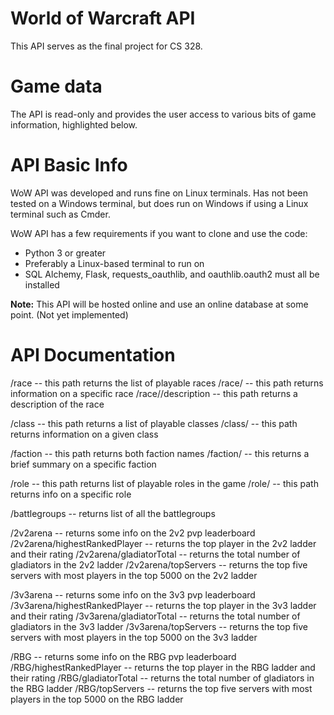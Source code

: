 # World of Warcraft API
This API serves as the final project for CS 328.

# Game data
The API is read-only and provides the user access to various bits of game information, highlighted below.

# API Basic Info
WoW API was developed and runs fine on Linux terminals. Has not been tested on a Windows terminal, but does run on Windows if using a Linux terminal such as Cmder.

WoW API has a few requirements if you want to clone and use the code:
- Python 3 or greater
- Preferably a Linux-based terminal to run on
- SQL Alchemy, Flask, requests_oauthlib, and oauthlib.oauth2 must all be installed

**Note:** This API will be hosted online and use an online database at some point. (Not yet implemented)

# API Documentation
/race                         -- this path returns the list of playable races
/race/<raceName>              -- this path returns information on a specific race
/race/<raceName>/description  -- this path returns a description of the race

/class                        -- this path returns a list of playable classes
/class/<className>            -- this path returns information on a given class

/faction                      -- this path returns both faction names
/faction/<factionName>        -- this returns a brief summary on a specific faction

/role                         -- this path returns list of playable roles in the game
/role/<roleName>              -- this path returns info on a specific role

/battlegroups                 -- returns list of all the battlegroups

/2v2arena                     -- returns some info on the 2v2 pvp leaderboard
/2v2arena/highestRankedPlayer -- returns the top player in the 2v2 ladder and their rating
/2v2arena/gladiatorTotal      -- returns the total number of gladiators in the 2v2 ladder
/2v2arena/topServers          -- returns the top five servers with most players in the top 5000 on the 2v2 ladder

/3v3arena                     -- returns some info on the 3v3 pvp leaderboard
/3v3arena/highestRankedPlayer -- returns the top player in the 3v3 ladder and their rating
/3v3arena/gladiatorTotal      -- returns the total number of gladiators in the 3v3 ladder
/3v3arena/topServers          -- returns the top five servers with most players in the top 5000 on the 3v3 ladder

/RBG                          -- returns some info on the RBG pvp leaderboard
/RBG/highestRankedPlayer      -- returns the top player in the RBG ladder and their rating
/RBG/gladiatorTotal           -- returns the total number of gladiators in the RBG ladder
/RBG/topServers               -- returns the top five servers with most players in the top 5000 on the RBG ladder
